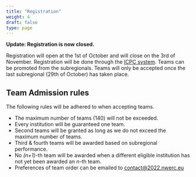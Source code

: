 ```yaml
---
title: "Registration"
weight: 4
draft: false
type: page
---
```

**Update: Registration is now closed.**

Registration will open at the 1st of October and will close on the 3rd of November. Registration will be done through
the [ICPC system](https://icpc.global/regionals/finder/northwestern-europe-2022).
Teams can be promoted from the subregionals.
Teams will only be accepted once the last subregional (29th of October) has taken place.

## Team Admission rules

The following rules will be adhered to when accepting teams.

* The maximum number of teams (140) will not be exceeded.
* Every institution will be guaranteed one team.
* Second teams will be granted as long as we do not exceed the maximum number of teams.
* Third & fourth teams will be awarded based on subregional performance.
* No *(n+1)*-th team will be awarded when a different eligible institution has not yet been awarded an *n*-th team.
* Preferences of team order can be emailed to contact@2022.nwerc.eu
